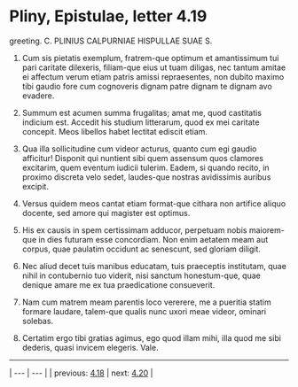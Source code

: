 # Pliny, Epistulae, letter 4.19

greeting. C. PLINIUS CALPURNIAE HISPULLAE SUAE S.



1. Cum sis pietatis exemplum, fratrem-que optimum et amantissimum tui pari caritate dilexeris, filiam-que eius ut tuam diligas, nec tantum amitae ei affectum verum etiam patris amissi repraesentes, non dubito maximo tibi gaudio fore cum cognoveris dignam patre dignam te dignam avo evadere.



2. Summum est acumen summa frugalitas; amat me, quod castitatis indicium est. Accedit his studium litterarum, quod ex mei caritate concepit. Meos libellos habet lectitat ediscit etiam.



3. Qua illa sollicitudine cum videor acturus, quanto cum egi gaudio afficitur! Disponit qui nuntient sibi quem assensum quos clamores excitarim, quem eventum iudicii tulerim. Eadem, si quando recito, in proximo discreta velo sedet, laudes-que nostras avidissimis auribus excipit.



4. Versus quidem meos cantat etiam format-que cithara non artifice aliquo docente, sed amore qui magister est optimus.



5. His ex causis in spem certissimam adducor, perpetuam nobis maiorem-que in dies futuram esse concordiam. Non enim aetatem meam aut corpus, quae paulatim occidunt ac senescunt, sed gloriam diligit.



6. Nec aliud decet tuis manibus educatam, tuis praeceptis institutam, quae nihil in contubernio tuo viderit, nisi sanctum honestum-que, quae denique amare me ex tua praedicatione consueverit.



7. Nam cum matrem meam parentis loco vererere, me a pueritia statim formare laudare, talem-que qualis nunc uxori meae videor, ominari solebas.



8. Certatim ergo tibi gratias agimus, ego quod illam mihi, illa quod me sibi dederis, quasi invicem elegeris. Vale.



---

| --- | --- |
| previous: [4.18](../4.18/) | next: [4.20](../4.20/) |